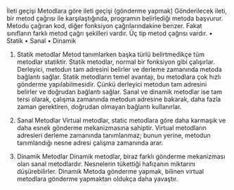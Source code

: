 İleti geçişi
Metodlara göre ileti geçişi (gönderme yapmak)
Gönderilecek ileti, bir metod çağrısı ile karşılaştığında, programın belirlediği metoda başvurur. Metodu çağıran kod, diğer fonksiyon çağrılarındakine benzer. Fakat sınıfların farklı metod çağrı şekilleri vardır.
Üç tip metod çağrısı vardır.
• Statik
• Sanal
• Dinamik

1. Statik metodlar
Metod tanımlarken başka türlü belirtmedikçe tüm metodlar statiktir. Statik metodlar, normal bir fonksiyon gibi çalışırlar. Derleyici, metodun tam adresini belirler ve derleme zamanında metoda bağlantı sağlar.
Statik metodların temel avantajı, bu metodlara çok hızlı gönderme yapılabilmesidir. Çünkü derleyici metodun tam adresini belirler ve doğrudan bağlantı sağlar. Sanal ve dinamik metodlar ise tam tersi olarak, çalışma zamanında metodun adresine bakarak, daha fazla zaman gerektiren, doğrudan olmayan bağlantı kullanırlar.

2. Sanal Metodlar
Virtual metodlar, static metodlara göre daha karmaşık ve daha esnek gönderme mekanizmasına sahiptir. Virtual metodların adresleri derleme zamanında tanımlanmaz; bunun yerine, metodun tanımlandığı nesne adresi çalışma zamanında arar.

3. Dinamik Metodlar
Dinamik metodlar, biraz farklı gönderme mekanizması olan sanal
metodlardır. Nesnelerin tükettiği hafızanın miktarını düşürebilirler. Dinamik Metoda gönderme yapmak, bilinen virtual
metodlara gönderme yapmaktan oldukça daha yavaştır.
